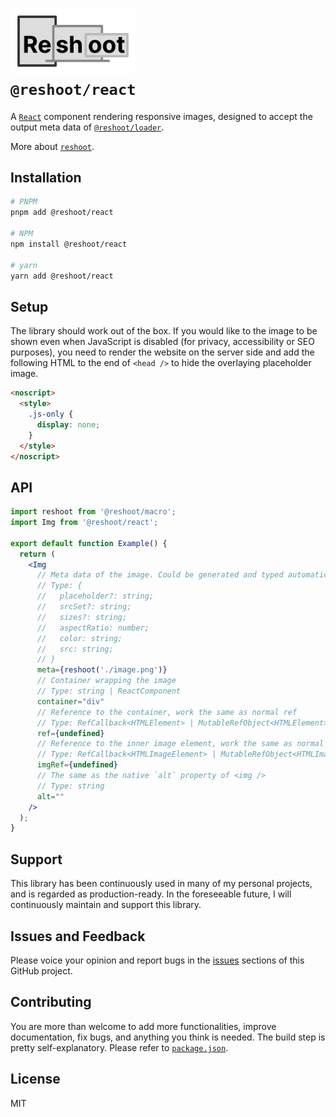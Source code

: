 # <img src="https://raw.githubusercontent.com/billykwok/reshoot/main/logo.png" width="200" alt="Reshoot logo" /><br/>`@reshoot/react`

A [`React`](https://reactjs.org) component rendering responsive images, designed to accept the output meta data of [`@reshoot/loader`](https://www.npmjs.com/package/@reshoot/loader).

More about [`reshoot`](https://github.com/billykwok/reshoot).

## Installation

```sh
# PNPM
pnpm add @reshoot/react

# NPM
npm install @reshoot/react

# yarn
yarn add @reshoot/react
```

## Setup

The library should work out of the box. If you would like to the image to be shown even when JavaScript is disabled (for privacy, accessibility or SEO purposes), you need to render the website on the server side and add the following HTML to the end of `<head />` to hide the overlaying placeholder image.

```html
<noscript>
  <style>
    .js-only {
      display: none;
    }
  </style>
</noscript>
```

## API

```jsx
import reshoot from '@reshoot/macro';
import Img from '@reshoot/react';

export default function Example() {
  return (
    <Img
      // Meta data of the image. Could be generated and typed automatically using @reshoot/loader and @reshoot/macro
      // Type: {
      //   placeholder?: string;
      //   srcSet?: string;
      //   sizes?: string;
      //   aspectRatio: number;
      //   color: string;
      //   src: string;
      // }
      meta={reshoot('./image.png')}
      // Container wrapping the image
      // Type: string | ReactComponent
      container="div"
      // Reference to the container, work the same as normal ref
      // Type: RefCallback<HTMLElement> | MutableRefObject<HTMLElement>
      ref={undefined}
      // Reference to the inner image element, work the same as normal ref
      // Type: RefCallback<HTMLImageElement> | MutableRefObject<HTMLImageElement>
      imgRef={undefined}
      // The same as the native `alt` property of <img />
      // Type: string
      alt=""
    />
  );
}
```

## Support

This library has been continuously used in many of my personal projects, and is regarded as production-ready. In the foreseeable future, I will continuously maintain and support this library.

## Issues and Feedback

Please voice your opinion and report bugs in the [issues](https://github.com/billykwok/reshoot/issues) sections of this GitHub project.

## Contributing

You are more than welcome to add more functionalities, improve documentation, fix bugs, and anything you think is needed. The build step is pretty self-explanatory. Please refer to [`package.json`](https://github.com/billykwok/reshoot/blob/main/package.json).

## License

MIT
